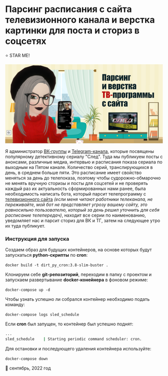 # Парсинг расписания с сайта телевизионного канала и верстка картинки для поста и сториз в соцсетях

:star: STAR ME!

 <img src="./src/readme/5tv_schedule.jpg" width="640">

Я администратор [ВК-группы](https://vk.com/serial_sled "Ссылка на ВК-группу") и [Telegram-канала](https://t.me/serial_sled_official "Ссылка на tg-канал"), которые посвящены популярному детективному сериалу "След". Туда мы публикуем посты с анонсами, различные медиа, интервью и расписания показа сериала по выходным на Пятом канале. Количество серий, транслирующихся в день, в среднем больше пяти. Это расписание имеет свойство меняться за день до телепоказа, поэтому чтобы судорожно-обмарочно не менять вручную сторизы и посты для соцсетей и не проверять каждый раз их актуальность сформированных нами ранее, была необходимость написать бота, который парсит телепрограмму с [телевизионного сайта](https://www.5-tv.ru/schedule/ "Ссылка на телепрограмму Пятого канала") *(если меня читают работники телеканала, не переживайте, мой бот не представляет угрозу вашему сайту, это равносильно пользователю, который за день решил уточнить для себя расписание телепередач)*, находит все серии по наименованию, уведомляет нас и парсит сториз для ВК и ТГ, затем на следующее утро их туда публикует.

 ### Инструкция для запуска

Создаем образ для будущих контейнеров, на основе которых будут запускаться **python-скрипты** по **cron**:

`docker build -t dirt_py_cron:3.8-slim-buster .`

Клонируем себе **git-репозиторий**, переходим в папку с проектом и запускаем развертывание **docker-конейнера** в фоновом режиме: 

`docker-compose up -d`

Чтобы узнать успешно ли собрался контейнер необходимо подать команду:

`docker-compose logs sled_schedule`

Если **cron** был запущен, то контейнер был успешно поднят:

```sh
...
sled_schedule    | Starting periodic command scheduler: cron.
```

Для остановки и последующего удаления контейнера используйте:

`docker-compose down`


:calendar: сентябрь, 2022 год